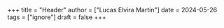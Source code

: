 +++
title = "Header"
author = ["Lucas Elvira Martín"]
date = 2024-05-26
tags = ["ignore"]
draft = false
+++
